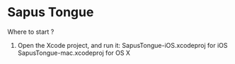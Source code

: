 Sapus Tongue
============

Where to start ?

1. Open the Xcode project, and run it:
	SapusTongue-iOS.xcodeproj  for iOS
	SapusTongue-mac.xcodeproj  for OS X